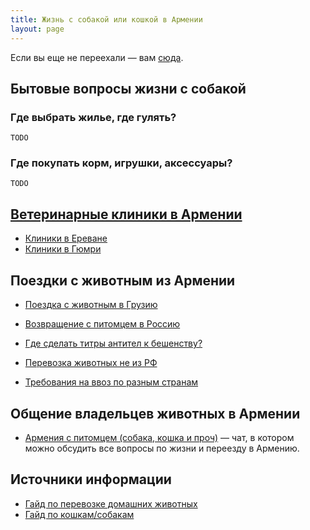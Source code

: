 ```yaml
---
title: Жизнь с собакой или кошкой в Армении
layout: page
---
```


Если вы еще не переехали — вам [сюда](to-armenia).

## Бытовые вопросы жизни с собакой

### Где выбрать жилье, где гулять?

```
TODO
```

### Где покупать корм, игрушки, аксессуары?

```
TODO
```

## [Ветеринарные клиники в Армении](vetclinics)

- [Клиники в Ереване](vetclinics#клиники-в-ереване)
- [Клиники в Гюмри](vetclinics#клиники-в-гюмри)

## Поездки с животным из Армении

- [Поездка с животным в Грузию](/animals/to-georgia)
- [Возвращение с питомцем в Россию](/animals/return-to-russia)

- [Где сделать титры антител к бешенству?](rabies-titers#лаборатории-в-армении)
- [Перевозка животных не из РФ](https://app.simplenote.com/p/rNbbPH)
- [Требования на ввоз по разным странам](https://app.simplenote.com/p/Bfndg9)

## Общение владельцев животных в Армении

- [Армения с питомцем (собака, кошка и проч)](https://t.me/armenia_pets) — чат, в котором можно обсудить все вопросы
  по жизни и переезду в Армению.

## Источники информации

- [Гайд по перевозке домашних животных](https://app.simplenote.com/p/8m020X)
- [Гайд по кошкам/собакам](https://docs.google.com/document/d/11rGMd9-e0LQL-VJyiDuVLjdosSIQl1QlHDPxwIX6O6o/edit#heading=h.9ht2i1bssg39)

